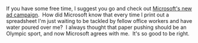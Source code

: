 If you have some free time, I suggest you go and check out [Microsoft's
new ad
campaign](http://www.microsoft.com/office/greatmoments/ads_tv.asp).  How
did Microsoft know that every time I print out a spreadsheet I'm just
waiting to be tackled by fellow office workers and have water poured
over me?  I always thought that paper pushing should be an Olympic
sport, and now Microsoft agrees with me.  It's so good to be right.
